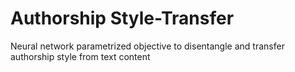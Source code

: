 # Authorship Style-Transfer
Neural network parametrized objective to disentangle and transfer authorship style from text content

